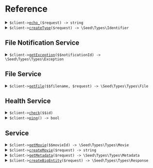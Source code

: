# Reference
<details><summary><code>$client-><a href="/Seed/ClientClient.php">echo_</a>($request) -> string</code></summary>
<dl>
<dd>

#### 🔌 Usage

<dl>
<dd>

<dl>
<dd>

```php
$client->echo_(
    $request,
);
```
</dd>
</dl>
</dd>
</dl>

#### ⚙️ Parameters

<dl>
<dd>

<dl>
<dd>

**$request:** `string` 
    
</dd>
</dl>
</dd>
</dl>


</dd>
</dl>
</details>

<details><summary><code>$client-><a href="/Seed/ClientClient.php">createType</a>($request) -> \Seed\Types\Identifier</code></summary>
<dl>
<dd>

#### 🔌 Usage

<dl>
<dd>

<dl>
<dd>

```php
$client->createType(
    $request,
);
```
</dd>
</dl>
</dd>
</dl>

#### ⚙️ Parameters

<dl>
<dd>

<dl>
<dd>

**$request:** `union` 
    
</dd>
</dl>
</dd>
</dl>


</dd>
</dl>
</details>

## File Notification Service
<details><summary><code>$client-><a href="/Seed/File/Notification/Service/ServiceClient.php">getException</a>($$notificationId) -> \Seed\Types\Types\Exception</code></summary>
<dl>
<dd>

#### 🔌 Usage

<dl>
<dd>

<dl>
<dd>

```php
$client->file->notification->service->getException(
    notificationId: $notificationId,
);
```
</dd>
</dl>
</dd>
</dl>

#### ⚙️ Parameters

<dl>
<dd>

<dl>
<dd>

**$notificationId:** `string` 
    
</dd>
</dl>
</dd>
</dl>


</dd>
</dl>
</details>

## File Service
<details><summary><code>$client-><a href="/Seed/File/Service/ServiceClient.php">getFile</a>($$filename, $request) -> \Seed\Types\Types\File</code></summary>
<dl>
<dd>

#### 📝 Description

<dl>
<dd>

<dl>
<dd>

This endpoint returns a file by its name.
</dd>
</dl>
</dd>
</dl>

#### 🔌 Usage

<dl>
<dd>

<dl>
<dd>

```php
$client->file->service->getFile(
    filename: $filename,
    $request,
);
```
</dd>
</dl>
</dd>
</dl>

#### ⚙️ Parameters

<dl>
<dd>

<dl>
<dd>

**$filename:** `string` — This is a filename
    
</dd>
</dl>

<dl>
<dd>

**$request:** `\Seed\File\Service\Requests\GetFileRequest` 
    
</dd>
</dl>
</dd>
</dl>


</dd>
</dl>
</details>

## Health Service
<details><summary><code>$client-><a href="/Seed/Health/Service/ServiceClient.php">check</a>($$id)</code></summary>
<dl>
<dd>

#### 📝 Description

<dl>
<dd>

<dl>
<dd>

This endpoint checks the health of a resource.
</dd>
</dl>
</dd>
</dl>

#### 🔌 Usage

<dl>
<dd>

<dl>
<dd>

```php
$client->health->service->check(
    id: $id,
);
```
</dd>
</dl>
</dd>
</dl>

#### ⚙️ Parameters

<dl>
<dd>

<dl>
<dd>

**$id:** `string` — The id to check
    
</dd>
</dl>
</dd>
</dl>


</dd>
</dl>
</details>

<details><summary><code>$client-><a href="/Seed/Health/Service/ServiceClient.php">ping</a>() -> bool</code></summary>
<dl>
<dd>

#### 📝 Description

<dl>
<dd>

<dl>
<dd>

This endpoint checks the health of the service.
</dd>
</dl>
</dd>
</dl>

#### 🔌 Usage

<dl>
<dd>

<dl>
<dd>

```php
$client->health->service->ping(
);
```
</dd>
</dl>
</dd>
</dl>


</dd>
</dl>
</details>

## Service
<details><summary><code>$client-><a href="/Seed/Service/ServiceClient.php">getMovie</a>($$movieId) -> \Seed\Types\Types\Movie</code></summary>
<dl>
<dd>

#### 🔌 Usage

<dl>
<dd>

<dl>
<dd>

```php
$client->service->getMovie(
    movieId: $movieId,
);
```
</dd>
</dl>
</dd>
</dl>

#### ⚙️ Parameters

<dl>
<dd>

<dl>
<dd>

**$movieId:** `string` 
    
</dd>
</dl>
</dd>
</dl>


</dd>
</dl>
</details>

<details><summary><code>$client-><a href="/Seed/Service/ServiceClient.php">createMovie</a>($request) -> string</code></summary>
<dl>
<dd>

#### 🔌 Usage

<dl>
<dd>

<dl>
<dd>

```php
$client->service->createMovie(
    $request,
);
```
</dd>
</dl>
</dd>
</dl>

#### ⚙️ Parameters

<dl>
<dd>

<dl>
<dd>

**$request:** `\Seed\Types\Types\Movie` 
    
</dd>
</dl>
</dd>
</dl>


</dd>
</dl>
</details>

<details><summary><code>$client-><a href="/Seed/Service/ServiceClient.php">getMetadata</a>($request) -> \Seed\Types\Types\Metadata</code></summary>
<dl>
<dd>

#### 🔌 Usage

<dl>
<dd>

<dl>
<dd>

```php
$client->service->getMetadata(
    $request,
);
```
</dd>
</dl>
</dd>
</dl>

#### ⚙️ Parameters

<dl>
<dd>

<dl>
<dd>

**$request:** `\Seed\Service\Requests\GetMetadataRequest` 
    
</dd>
</dl>
</dd>
</dl>


</dd>
</dl>
</details>

<details><summary><code>$client-><a href="/Seed/Service/ServiceClient.php">createBigEntity</a>($request) -> \Seed\Types\Types\Response</code></summary>
<dl>
<dd>

#### 🔌 Usage

<dl>
<dd>

<dl>
<dd>

```php
$client->service->createBigEntity(
    $request,
);
```
</dd>
</dl>
</dd>
</dl>

#### ⚙️ Parameters

<dl>
<dd>

<dl>
<dd>

**$request:** `\Seed\Types\Types\BigEntity` 
    
</dd>
</dl>
</dd>
</dl>


</dd>
</dl>
</details>
